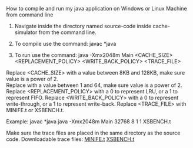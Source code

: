 How to compile and run my java application on Windows or Linux Machine from command line

1. Navigate inside the directory named source-code inside cache-simulator from the command line. 

2. To compile use the command:
javac *java 

3. To run use the command:
java -Xmx2048m Main <CACHE_SIZE> <ASSOCIATIVITY> <REPLACEMENT_POLICY> <WRITE_BACK_POLICY> <TRACE_FILE>

Replace <CACHE_SIZE> with a value between 8KB and 128KB, make sure value is a power of 2.  
Replace <ASSOCIATIVITY> with a value between 1 and 64, make sure value is a power of 2.
Replace <REPLACEMENT_POLICY> with a 0 to represent LRU, or a 1 to represent FIFO.
Replace <WRITE_BACK_POLICY> with a 0 to represent write-through, or a 1 to represent write-back.
Replace <TRACE_FILE> with MINIFE.t or XSBENCH.t.

Example: 
javac *java
java -Xmx2048m Main 32768 8 1 1 XSBENCH.t

Make sure the trace files are placed in the same directory as the source code. Downloadable trace files:
[MINIFE.t](https://drive.google.com/file/d/1VT88k8sWPrV9LTUu_ndKNhsMzejNpD-Z/view?usp=sharing)
[XSBENCH.t](https://drive.google.com/file/d/1VT88k8sWPrV9LTUu_ndKNhsMzejNpD-Z/view?usp=sharing)
